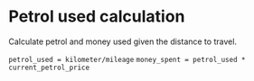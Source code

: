 # Petrol used calculation
Calculate petrol and money used given the distance to travel.

```petrol_used = kilometer/mileage``` 
```money_spent = petrol_used * current_petrol_price```